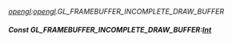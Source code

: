 _[opengl](../../modules/opengl/opengl-module.md):[opengl](../../modules/opengl/opengl-module.md).GL\_FRAMEBUFFER\_INCOMPLETE\_DRAW\_BUFFER_
##### Const GL\_FRAMEBUFFER\_INCOMPLETE\_DRAW\_BUFFER:[Int](../../modules/wonkey/wonkey-types-int.md)
